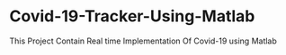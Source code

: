# Covid-19-Tracker-Using-Matlab
This Project Contain Real time Implementation Of Covid-19 using Matlab
